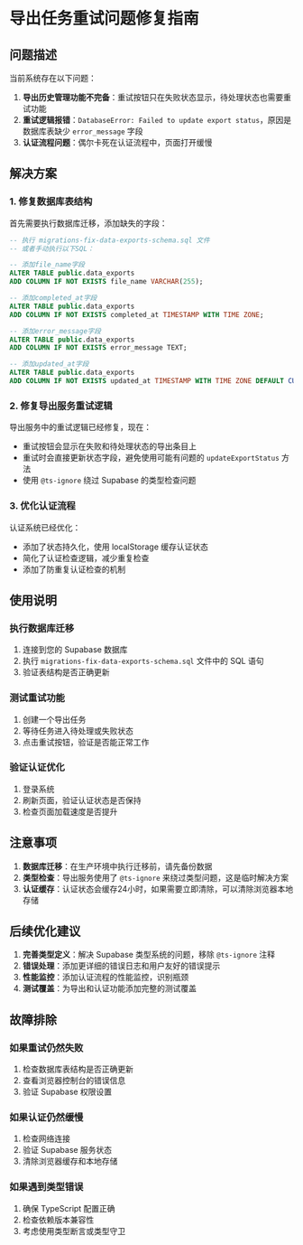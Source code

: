 # 导出任务重试问题修复指南

## 问题描述

当前系统存在以下问题：

1. **导出历史管理功能不完备**：重试按钮只在失败状态显示，待处理状态也需要重试功能
2. **重试逻辑报错**：`DatabaseError: Failed to update export status`，原因是数据库表缺少 `error_message` 字段
3. **认证流程问题**：偶尔卡死在认证流程中，页面打开缓慢

## 解决方案

### 1. 修复数据库表结构

首先需要执行数据库迁移，添加缺失的字段：

```sql
-- 执行 migrations-fix-data-exports-schema.sql 文件
-- 或者手动执行以下SQL：

-- 添加file_name字段
ALTER TABLE public.data_exports 
ADD COLUMN IF NOT EXISTS file_name VARCHAR(255);

-- 添加completed_at字段
ALTER TABLE public.data_exports 
ADD COLUMN IF NOT EXISTS completed_at TIMESTAMP WITH TIME ZONE;

-- 添加error_message字段
ALTER TABLE public.data_exports 
ADD COLUMN IF NOT EXISTS error_message TEXT;

-- 添加updated_at字段
ALTER TABLE public.data_exports 
ADD COLUMN IF NOT EXISTS updated_at TIMESTAMP WITH TIME ZONE DEFAULT CURRENT_TIMESTAMP;
```

### 2. 修复导出服务重试逻辑

导出服务中的重试逻辑已经修复，现在：

- 重试按钮会显示在失败和待处理状态的导出条目上
- 重试时会直接更新状态字段，避免使用可能有问题的 `updateExportStatus` 方法
- 使用 `@ts-ignore` 绕过 Supabase 的类型检查问题

### 3. 优化认证流程

认证系统已经优化：

- 添加了状态持久化，使用 localStorage 缓存认证状态
- 简化了认证检查逻辑，减少重复检查
- 添加了防重复认证检查的机制

## 使用说明

### 执行数据库迁移

1. 连接到您的 Supabase 数据库
2. 执行 `migrations-fix-data-exports-schema.sql` 文件中的 SQL 语句
3. 验证表结构是否正确更新

### 测试重试功能

1. 创建一个导出任务
2. 等待任务进入待处理或失败状态
3. 点击重试按钮，验证是否能正常工作

### 验证认证优化

1. 登录系统
2. 刷新页面，验证认证状态是否保持
3. 检查页面加载速度是否提升

## 注意事项

1. **数据库迁移**：在生产环境中执行迁移前，请先备份数据
2. **类型检查**：导出服务使用了 `@ts-ignore` 来绕过类型问题，这是临时解决方案
3. **认证缓存**：认证状态会缓存24小时，如果需要立即清除，可以清除浏览器本地存储

## 后续优化建议

1. **完善类型定义**：解决 Supabase 类型系统的问题，移除 `@ts-ignore` 注释
2. **错误处理**：添加更详细的错误日志和用户友好的错误提示
3. **性能监控**：添加认证流程的性能监控，识别瓶颈
4. **测试覆盖**：为导出和认证功能添加完整的测试覆盖

## 故障排除

### 如果重试仍然失败

1. 检查数据库表结构是否正确更新
2. 查看浏览器控制台的错误信息
3. 验证 Supabase 权限设置

### 如果认证仍然缓慢

1. 检查网络连接
2. 验证 Supabase 服务状态
3. 清除浏览器缓存和本地存储

### 如果遇到类型错误

1. 确保 TypeScript 配置正确
2. 检查依赖版本兼容性
3. 考虑使用类型断言或类型守卫
